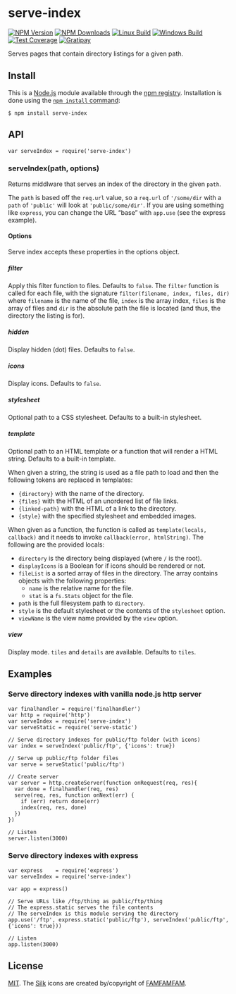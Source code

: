 serve-index
===========

[![NPM Version](https://img.shields.io/npm/v/serve-index.svg)](https://npmjs.org/package/serve-index) [![NPM Downloads](https://img.shields.io/npm/dm/serve-index.svg)](https://npmjs.org/package/serve-index) [![Linux Build](https://img.shields.io/travis/expressjs/serve-index/master.svg?label=linux)](https://travis-ci.org/expressjs/serve-index) [![Windows Build](https://img.shields.io/appveyor/ci/dougwilson/serve-index/master.svg?label=windows)](https://ci.appveyor.com/project/dougwilson/serve-index) [![Test Coverage](https://img.shields.io/coveralls/expressjs/serve-index/master.svg)](https://coveralls.io/r/expressjs/serve-index?branch=master) [![Gratipay](https://img.shields.io/gratipay/dougwilson.svg)](https://www.gratipay.com/dougwilson/)

Serves pages that contain directory listings for a given path.

Install
-------

This is a [Node.js](https://nodejs.org/en/) module available through the [npm registry](https://www.npmjs.com/). Installation is done using the [`npm install` command](https://docs.npmjs.com/getting-started/installing-npm-packages-locally):

    $ npm install serve-index

API
---

    var serveIndex = require('serve-index')

### serveIndex(path, options)

Returns middlware that serves an index of the directory in the given `path`.

The `path` is based off the `req.url` value, so a `req.url` of `'/some/dir` with a `path` of `'public'` will look at `'public/some/dir'`. If you are using something like `express`, you can change the URL “base” with `app.use` (see the express example).

#### Options

Serve index accepts these properties in the options object.

##### filter

Apply this filter function to files. Defaults to `false`. The `filter` function is called for each file, with the signature `filter(filename, index, files, dir)` where `filename` is the name of the file, `index` is the array index, `files` is the array of files and `dir` is the absolute path the file is located (and thus, the directory the listing is for).

##### hidden

Display hidden (dot) files. Defaults to `false`.

##### icons

Display icons. Defaults to `false`.

##### stylesheet

Optional path to a CSS stylesheet. Defaults to a built-in stylesheet.

##### template

Optional path to an HTML template or a function that will render a HTML string. Defaults to a built-in template.

When given a string, the string is used as a file path to load and then the following tokens are replaced in templates:

-   `{directory}` with the name of the directory.
-   `{files}` with the HTML of an unordered list of file links.
-   `{linked-path}` with the HTML of a link to the directory.
-   `{style}` with the specified stylesheet and embedded images.

When given as a function, the function is called as `template(locals, callback)` and it needs to invoke `callback(error, htmlString)`. The following are the provided locals:

-   `directory` is the directory being displayed (where `/` is the root).
-   `displayIcons` is a Boolean for if icons should be rendered or not.
-   `fileList` is a sorted array of files in the directory. The array contains objects with the following properties:
    -   `name` is the relative name for the file.
    -   `stat` is a `fs.Stats` object for the file.
-   `path` is the full filesystem path to `directory`.
-   `style` is the default stylesheet or the contents of the `stylesheet` option.
-   `viewName` is the view name provided by the `view` option.

##### view

Display mode. `tiles` and `details` are available. Defaults to `tiles`.

Examples
--------

### Serve directory indexes with vanilla node.js http server

    var finalhandler = require('finalhandler')
    var http = require('http')
    var serveIndex = require('serve-index')
    var serveStatic = require('serve-static')

    // Serve directory indexes for public/ftp folder (with icons)
    var index = serveIndex('public/ftp', {'icons': true})

    // Serve up public/ftp folder files
    var serve = serveStatic('public/ftp')

    // Create server
    var server = http.createServer(function onRequest(req, res){
      var done = finalhandler(req, res)
      serve(req, res, function onNext(err) {
        if (err) return done(err)
        index(req, res, done)
      })
    })

    // Listen
    server.listen(3000)

### Serve directory indexes with express

    var express    = require('express')
    var serveIndex = require('serve-index')

    var app = express()

    // Serve URLs like /ftp/thing as public/ftp/thing
    // The express.static serves the file contents
    // The serveIndex is this module serving the directory
    app.use('/ftp', express.static('public/ftp'), serveIndex('public/ftp', {'icons': true}))

    // Listen
    app.listen(3000)

License
-------

[MIT](LICENSE). The [Silk](http://www.famfamfam.com/lab/icons/silk/) icons are created by/copyright of [FAMFAMFAM](http://www.famfamfam.com/).
